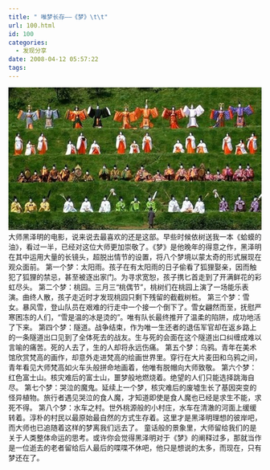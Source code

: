 ```yaml
---
title: " 唯梦长存——《梦》\t\t"
url: 100.html
id: 100
categories:
  - 发现分享
date: 2008-04-12 05:57:22
tags:
---
```


![梦](../../images//2008/04/sss3.jpg) 大师黑泽明的电影，说来说去最喜欢的还是这部。早些时候依树送我一本《蛤蟆的油》，看过一半，已经对这位大师更加崇敬了。《梦》是他晚年的得意之作，黑泽明在其中运用大量的长镜头，超脱出情节的设置，将八个梦境以蒙太奇的形式展现在观众面前。 第一个梦：太阳雨。孩子在有太阳雨的日子偷看了狐狸娶亲，因而触犯了狐狸的禁忌，甚至被逐出家门。为寻求宽恕，孩子携匕首走到了开满鲜花的彩虹尽头。 第二个梦：桃园。三月三“桃偶节”，桃树们在桃园上演了一场能乐表演。曲终人散，孩子走近时才发现桃园只剩下残留的截截树桩。 第三个梦：雪女。暴风雪，登山队员在艰难的行走中一个接一个倒下了。雪女翩然而至，抚慰严寒困冻的人们，“雪是温的冰是烫的”。唯有队长最终推开了温柔的陷阱，成功地活了下来。 第四个梦：隧道。战争结束，作为唯一生还者的退伍军官却在返乡路上的一条隧道出口见到了全体死去的战友。生与死的会面在这个隧道出口纠缠成难以言喻的痛苦。死的人去了，生的人却将永远伤痛。 第五个梦：乌鸦。青年在美术馆欣赏梵高的画作，却意外走进梵高的绘画世界里。穿行在大片麦田和乌鸦之间，青年看见大师梵高如火车头般拼命地画着，他唯有脱帽向大师致敬。 第六个梦：红色富士山。核灾难后的富士山，噩梦般地燃烧着。绝望的人们只能选择跳海自尽。 第七个梦：哭泣的魔鬼。延续上一个梦，核灾难后的废墟生长了基因突变的怪异植物。旅行者遇见哭泣的食人魔，才知道即使是食人魔也已经是求生不能，求死不得。 第八个梦：水车之村。世外桃源般的小村庄，水车在清澈的河面上缓缓转着。淳朴的村民以最原始最自然的方式生存着。这里才是黑泽明理想的彼岸吧，而大师也已追随着这样的梦离我们远去了。 童话般的景象里，大师留给我们的是关于人类整体命运的思考。或许你会觉得黑泽明对于《梦》的阐释过多，那就当作是一位逝去的老者留给后人最后的喋喋不休吧，他只是想说的太多，而现在，只有梦还在了。